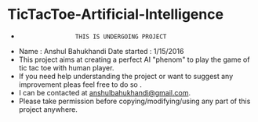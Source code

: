 # TicTacToe-Artificial-Intelligence
-                     THIS IS UNDERGOING PROJECT
- Name : Anshul Bahukhandi
Date started : 1/15/2016
- This project aims at creating a perfect AI "phenom" to play the game of tic tac toe with human player.
- If you need help understanding the project or want to suggest any improvement pleas feel free to do so .
- I can be contacted at anshulbahukhandi@gmail.com.
- Please take permission before copying/modifying/using any part of this project anywhere.
